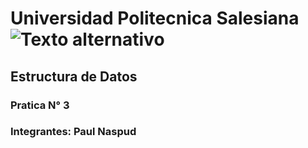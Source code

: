 # Universidad Politecnica Salesiana ![Texto alternativo](URL-de-la-imagen)
## Estructura de Datos
### Pratica N° 3
### Integrantes: Paul Naspud
